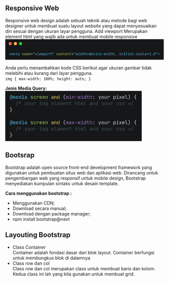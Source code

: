 ## **Responsive Web**
Responsive web design adalah sebuah teknik atau metode bagi web designer untuk membuat suatu layout website yang dapat menyesuaikan diri sesuai dengan ukuran layar pengguna.
Add viewport 
Merupakan element html yang wajib ada untuk membuat mobile responsive<br>
 ![alt text](responsif.png)<br>

Anda perlu menambahkan kode CSS berikut agar ukuran gambar tidak melebihi atau kurang dari layar pengguna.<br>
`img { max-width: 100%; height: auto; }`

**Jenis Media Query:**<br>
 ![alt text](mediaquery.png)<br>

## **Bootsrap**
Bootstrap adalah open source front-end development framework yang digunakan untuk pembuatan situs web dan aplikasi web. Dirancang untuk pengembangan web yang responsif untuk mobile design, Bootstrap menyediakan kumpulan sintaks untuk desain template.

**Cara menggunakan bootstrap :**
-	Menggunakan CDN;
-	Download secara manual;
-	Download dengan package manager;
-	npm install bootstrap@next


## **Layouting Bootstrap**
-	Class Container<br>
Container adalah fondasi dasar dari blok layout. Container berfungsi untuk membungkus blok di dalamnya
-	Class row dan col<br>
Class row dan col merupakan class untuk membuat baris dan kolom. Kedua class ini lah yang kita gunakan untuk membuat grid.
